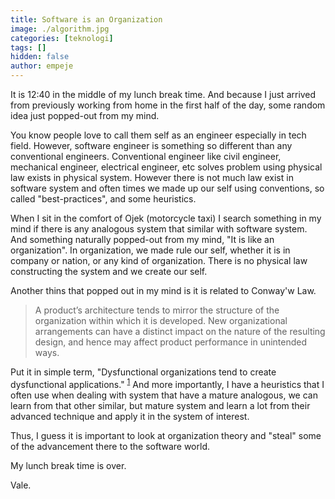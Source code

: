 ```yaml
---
title: Software is an Organization
image: ./algorithm.jpg
categories: [teknologi]
tags: []
hidden: false
author: empeje
---
```


It is 12:40 in the middle of my lunch break time. And because I just arrived from previously working from home in the first half of the day, some random idea just popped-out from my mind.

You know people love to call them self as an engineer especially in tech field. However, software engineer is something so different than any conventional engineers. Conventional engineer like civil engineer, mechanical engineer, electrical engineer, etc solves problem using physical law exists in physical system. However there is not much law exist in software system and often times we made up our self using conventions, so called "best-practices", and some heuristics.

When I sit in the comfort of Ojek (motorcycle taxi) I search something in my mind if there is any analogous system that similar with software system. And something naturally popped-out from my mind, "It is like an organization". In organization, we made rule our self, whether it is in company or nation, or any kind of organization. There is no physical law constructing the system and we create our self.

Another thins that popped out in my mind is it is related to Conway'w Law.

> A product’s architecture tends to mirror the structure of the organization within which it is developed. New organizational arrangements can have a distinct impact on the nature of the resulting design, and hence may affect product performance in unintended ways.

Put it in simple term, "Dysfunctional organizations tend to create dysfunctional applications." <sup>[1](https://intellyx.com/2015/06/22/devops-insights-into-conways-law/)</sup> And more importantly, I have a heuristics that I often use when dealing with system that have a mature analogous, we can learn from that other similar, but mature system and learn a lot from their advanced technique and apply it in the system of interest.

Thus, I guess it is important to look at organization theory and "steal" some of the advancement there to the software world.

My lunch break time is over.

Vale.

